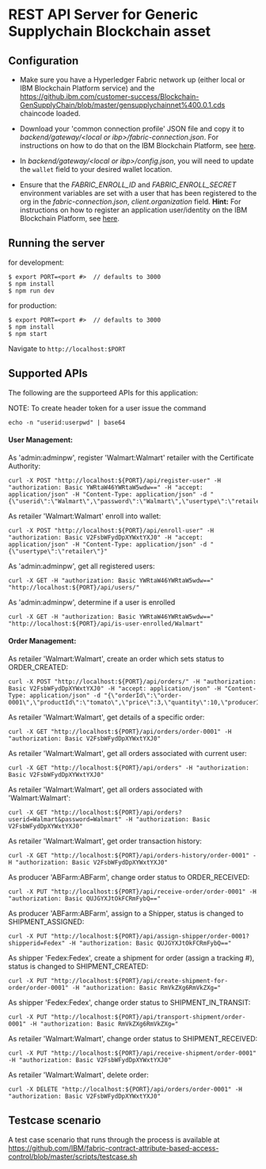 

# REST API Server for Generic Supplychain Blockchain asset


## Configuration

- Make sure you have a Hyperledger Fabric network up (either local or IBM Blockchain Platform service) and the https://github.ibm.com/customer-success/Blockchain-GenSupplyChain/blob/master/gensupplychainnet%400.0.1.cds chaincode loaded. 

- Download your 'common connection profile' JSON file and copy it to *backend/gateway/\<local or ibp\>/fabric-connection.json*. For instructions on how to do that on the IBM Blockchain Platform, see [here](https://cloud.ibm.com/docs/services/blockchain/howto?topic=blockchain-ibp-console-app#ibp-console-app-profile).

- In *backend/gateway/\<local or ibp\>/config.json*, you will need to update the `wallet` field to your desired wallet location. 

- Ensure that the *FABRIC_ENROLL_ID* and *FABRIC_ENROLL_SECRET* environment variables are set with a user that has been registered to the org in the *fabric-connection.json*, *client.organization* field. **Hint:** For instructions on how to register an application user/identity on the IBM Blockchain Platform, see [here](https://cloud.ibm.com/docs/services/blockchain/howto?topic=blockchain-ibp-console-app#ibp-console-app-identities).

## Running the server
for development:
```
$ export PORT=<port #>  // defaults to 3000
$ npm install
$ npm run dev
```
for production:
```
$ export PORT=<port #>  // defaults to 3000
$ npm install
$ npm start
```
Navigate to `http://localhost:$PORT`
## Supported APIs

The following are the supporteed APIs for this application:

NOTE: To create header token for a user issue the command 
```
echo -n "userid:userpwd" | base64
```
#### User Management:
As 'admin:adminpw', register 'Walmart:Walmart' retailer with the Certificate Authority:
```
curl -X POST "http://localhost:${PORT}/api/register-user" -H "authorization: Basic YWRtaW46YWRtaW5wdw==" -H "accept: application/json" -H "Content-Type: application/json" -d "{\"userid\":\"Walmart\",\"password\":\"Walmart\",\"usertype\":\"retailer\"}"
```
As retailer 'Walmart:Walmart' enroll into wallet:
```
curl -X POST "http://localhost:${PORT}/api/enroll-user" -H "authorization: Basic V2FsbWFydDpXYWxtYXJ0" -H "accept: application/json" -H "Content-Type: application/json" -d "{\"usertype\":\"retailer\"}"
```
As 'admin:adminpw', get all registered users:
```
curl -X GET -H "authorization: Basic YWRtaW46YWRtaW5wdw==" "http://localhost:${PORT}/api/users/" 
```
As 'admin:adminpw', determine if a user is enrolled
```
curl -X GET -H "authorization: Basic YWRtaW46YWRtaW5wdw==" "http://localhost:${PORT}/api/is-user-enrolled/Walmart"
```
#### Order Management:
As retailer 'Walmart:Walmart', create an order which sets status to ORDER_CREATED:
```
curl -X POST "http://localhost:${PORT}/api/orders/" -H "authorization: Basic V2FsbWFydDpXYWxtYXJ0" -H "accept: application/json" -H "Content-Type: application/json" -d "{\"orderId\":\"order-0001\",\"productId\":\"tomato\",\"price\":3,\"quantity\":10,\"producerId\":\"ABFarm\",\"retailerId\":\"Walmart\"}"
```
As retailer 'Walmart:Walmart', get details of a specific order:
```
curl -X GET "http://localhost:${PORT}/api/orders/order-0001" -H "authorization: Basic V2FsbWFydDpXYWxtYXJ0" 
```
As retailer 'Walmart:Walmart', get all orders associated with current user:
```
curl -X GET "http://localhost:${PORT}/api/orders" -H "authorization: Basic V2FsbWFydDpXYWxtYXJ0" 
```
As retailer 'Walmart:Walmart', get all orders associated with 'Walmart:Walmart':
```
curl -X GET "http://localhost:${PORT}/api/orders?userid=Walmart&password=Walmart" -H "authorization: Basic V2FsbWFydDpXYWxtYXJ0" 
```
As retailer 'Walmart:Walmart', get order transaction history:
```
curl -X GET "http://localhost:${PORT}/api/orders-history/order-0001" -H "authorization: Basic V2FsbWFydDpXYWxtYXJ0" 
```
As producer 'ABFarm:ABFarm', change order status to ORDER_RECEIVED:
```
curl -X PUT "http://localhost:${PORT}/api/receive-order/order-0001" -H "authorization: Basic QUJGYXJtOkFCRmFybQ==" 
```
As producer 'ABFarm:ABFarm', assign to a Shipper, status is changed to SHIPMENT_ASSIGNED:
```
curl -X PUT "http://localhost:${PORT}/api/assign-shipper/order-0001?shipperid=Fedex" -H "authorization: Basic QUJGYXJtOkFCRmFybQ==" 
```
As shipper 'Fedex:Fedex', create a shipment for order (assign a tracking #), status is changed to SHIPMENT_CREATED:
```
curl -X PUT "http://localhost:${PORT}/api/create-shipment-for-order/order-0001" -H "authorization: Basic RmVkZXg6RmVkZXg=" 
```
As shipper 'Fedex:Fedex', change order status to SHIPMENT_IN_TRANSIT:
```
curl -X PUT "http://localhost:${PORT}/api/transport-shipment/order-0001" -H "authorization: Basic RmVkZXg6RmVkZXg=" 
```
As retailer 'Walmart:Walmart', change order status to SHIPMENT_RECEIVED:
```
curl -X PUT "http://localhost:${PORT}/api/receive-shipment/order-0001" -H "authorization: Basic V2FsbWFydDpXYWxtYXJ0"  
```
As retailer 'Walmart:Walmart', delete order:
```
curl -X DELETE "http://localhost:${PORT}/api/orders/order-0001" -H "authorization: Basic V2FsbWFydDpXYWxtYXJ0"  
```

## Testcase scenario

A test case scenario that runs through the process is available at 
https://github.com/IBM/fabric-contract-attribute-based-access-control/blob/master/scripts/testcase.sh

